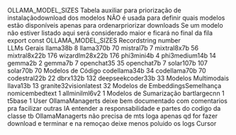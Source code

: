  OLLAMA_MODEL_SIZES Tabela auxiliar para priorização de instalaçãodownload dos modelos
 NÃO é usada para definir quais modelos estão disponíveis apenas para ordenarpriorizar downloads
 Se um modelo não estiver listado aqui será considerado maior e ficará no final da fila
export const OLLAMA_MODEL_SIZES Recordstring number  
  LLMs Gerais 
llama38b 8
llama370b 70
mistral7b 7
mixtral8x7b 56
mixtral8x22b 176
wizardlm28x22b 176
phi3mini4b 4
phi3medium14b 14
gemma2b 2
gemma7b 7
openchat35 35
openchat7b 7
solar107b 107
solar70b 70
  Modelos de Código 
codellama34b 34
codellama70b 70
codestral22b 22
dbrx132b 132
deepseekcoder33b 33
  Modelos Multimodais 
llava13b 13
granite32visionlatest 32
  Modelos de EmbeddingsSemelhança 
nomicembedtext 1
allminilml6v2 1
  Modelos de Sumarização 
bartlargecnn 1
t5base 1
User
OllamaManagerts deixe bem documentado com comentarios pra facilizar outras IA entender a responsabilidade e partes do codigo da classe tb
OllamaManagerts não precisa de mts loga apenas qd for fazer download e terminar e na remoçao deixe menos poluido os logs
Cursor